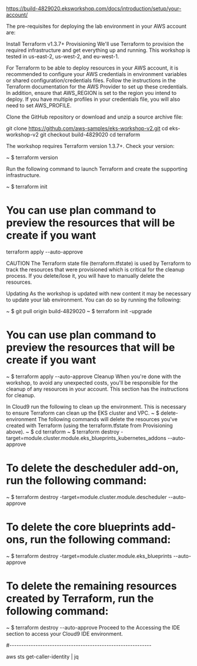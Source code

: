 https://build-4829020.eksworkshop.com/docs/introduction/setup/your-account/

The pre-requisites for deploying the lab environment in your AWS account are:

Install Terraform v1.3.7+
Provisioning
We'll use Terraform to provision the required infrastructure and get everything up and running. This workshop is tested in us-east-2, us-west-2, and eu-west-1.

For Terraform to be able to deploy resources in your AWS account, it is recommended to configure your AWS credentials in environment variables or shared configuration/credentials files. Follow the instructions in the Terraform documentation for the AWS Provider to set up these credentials. In addition, ensure that AWS_REGION is set to the region you intend to deploy. If you have multiple profiles in your credentials file, you will also need to set AWS_PROFILE.

Clone the GitHub repository or download and unzip a source archive file:

git clone https://github.com/aws-samples/eks-workshop-v2.git
cd eks-workshop-v2
git checkout build-4829020
cd terraform

The workshop requires Terraform version 1.3.7+. Check your version:

~
$
terraform version


Run the following command to launch Terraform and create the supporting infrastructure.

~
$
terraform init
# You can use plan command to preview the resources that will be create if you want
terraform apply --auto-approve



CAUTION
The Terraform state file (terraform.tfstate) is used by Terraform to track the resources that were provisioned which is critical for the cleanup process. If you delete/lose it, you will have to manually delete the resources.

Updating
As the workshop is updated with new content it may be necessary to update your lab environment. You can do so by running the following:

~
$
git pull origin build-4829020
~
$
terraform init -upgrade
# You can use plan command to preview the resources that will be create if you want
~
$
terraform apply --auto-approve
Cleanup
When you're done with the workshop, to avoid any unexpected costs, you'll be responsible for the cleanup of any resources in your account. This section has the instructions for cleanup.

In Cloud9 run the following to clean up the environment. This is necessary to ensure Terraform can clean up the EKS cluster and VPC.
~
$
delete-environment
The following commands will delete the resources you've created with Terraform (using the terraform.tfstate from Provisioning above).
~
$
cd terraform
~
$
terraform destroy -target=module.cluster.module.eks_blueprints_kubernetes_addons --auto-approve
# To delete the descheduler add-on, run the following command:
~
$
terraform destroy -target=module.cluster.module.descheduler --auto-approve
# To delete the core blueprints add-ons, run the following command:
~
$
terraform destroy -target=module.cluster.module.eks_blueprints --auto-approve
# To delete the remaining resources created by Terraform, run the following command:
~
$
terraform destroy --auto-approve
Proceed to the Accessing the IDE section to access your Cloud9 IDE environment.

#------------------------------------------------------------

aws sts get-caller-identity | jq

